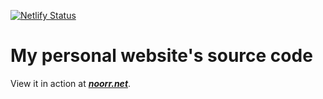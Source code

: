 [![Netlify Status](https://api.netlify.com/api/v1/badges/551841d9-a778-4752-ba04-c615940ba321/deploy-status)](https://app.netlify.com/sites/noorrnet/deploys)

# My personal website's source code

View it in action at ***[noorr.net](https://noorr.net)***.
